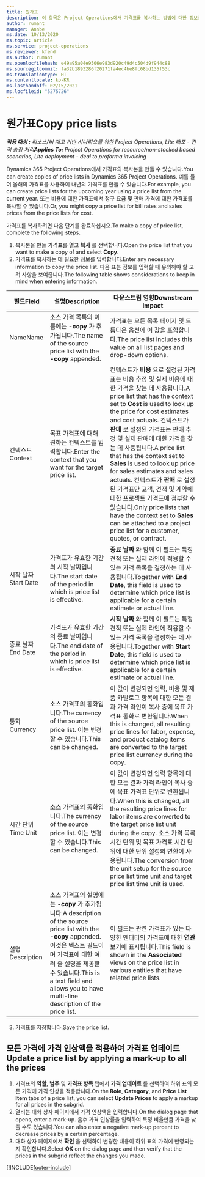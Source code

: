 ```yaml
---
title: 원가표
description: 이 항목은 Project Operations에서 가격표를 복사하는 방법에 대한 정보를 제공합니다.
author: rumant
manager: Annbe
ms.date: 10/13/2020
ms.topic: article
ms.service: project-operations
ms.reviewer: kfend
ms.author: rumant
ms.openlocfilehash: e49a95a04e9506e983d920c49d4c504d9f944c88
ms.sourcegitcommit: fa32b1893286f20271fa4ec4be8fc68bd135f53c
ms.translationtype: HT
ms.contentlocale: ko-KR
ms.lasthandoff: 02/15/2021
ms.locfileid: "5275726"
---
```

# <a name="copy-price-lists"></a><span data-ttu-id="d5cca-103">원가표</span><span class="sxs-lookup"><span data-stu-id="d5cca-103">Copy price lists</span></span>

<span data-ttu-id="d5cca-104">_**적용 대상 :** 리소스/비 재고 기반 시나리오를 위한 Project Operations, Lite 배포 - 견적 송장 처리_</span><span class="sxs-lookup"><span data-stu-id="d5cca-104">_**Applies To:** Project Operations for resource/non-stocked based scenarios, Lite deployment - deal to proforma invoicing_</span></span>

<span data-ttu-id="d5cca-105">Dynamics 365 Project Operations에서 가격표의 복사본을 만들 수 있습니다.</span><span class="sxs-lookup"><span data-stu-id="d5cca-105">You can create copies of price lists in Dynamics 365 Project Operations.</span></span> <span data-ttu-id="d5cca-106">예를 들어 올해의 가격표를 사용하여 내년의 가격표를 만들 수 있습니다.</span><span class="sxs-lookup"><span data-stu-id="d5cca-106">For example, you can create price lists for the upcoming year using a price list from the current year.</span></span>  <span data-ttu-id="d5cca-107">또는 비용에 대한 가격표에서 청구 요금 및 판매 가격에 대한 가격표를 복사할 수 있습니다.</span><span class="sxs-lookup"><span data-stu-id="d5cca-107">Or, you might copy a price list for bill rates and sales prices from the price lists for cost.</span></span> 

<span data-ttu-id="d5cca-108">가격표를 복사하려면 다음 단계를 완료하십시오.</span><span class="sxs-lookup"><span data-stu-id="d5cca-108">To make a copy of price list, complete the following steps.</span></span>

1. <span data-ttu-id="d5cca-109">복사본을 만들 가격표를 열고 **복사** 를 선택합니다.</span><span class="sxs-lookup"><span data-stu-id="d5cca-109">Open the price list that you want to make a copy of and select **Copy**.</span></span>
2. <span data-ttu-id="d5cca-110">가격표를 복사하는 데 필요한 정보를 입력합니다.</span><span class="sxs-lookup"><span data-stu-id="d5cca-110">Enter any necessary information to copy the price list.</span></span> <span data-ttu-id="d5cca-111">다음 표는 정보를 입력할 때 유의해야 할 고려 사항을 보여줍니다.</span><span class="sxs-lookup"><span data-stu-id="d5cca-111">The following table shows considerations to keep in mind when entering information.</span></span>

| <span data-ttu-id="d5cca-112">필드</span><span class="sxs-lookup"><span data-stu-id="d5cca-112">Field</span></span> | <span data-ttu-id="d5cca-113">설명</span><span class="sxs-lookup"><span data-stu-id="d5cca-113">Description</span></span> | <span data-ttu-id="d5cca-114">다운스트림 영향</span><span class="sxs-lookup"><span data-stu-id="d5cca-114">Downstream impact</span></span> |
| --- | --- | --- |
| <span data-ttu-id="d5cca-115">Name</span><span class="sxs-lookup"><span data-stu-id="d5cca-115">Name</span></span> | <span data-ttu-id="d5cca-116">소스 가격 목록의 이름에는 **-copy** 가 추가됩니다.</span><span class="sxs-lookup"><span data-stu-id="d5cca-116">The name of the source price list with the **-copy** appended.</span></span> | <span data-ttu-id="d5cca-117">가격표는 모든 목록 페이지 및 드롭다운 옵션에 이 값을 포함합니다.</span><span class="sxs-lookup"><span data-stu-id="d5cca-117">The price list includes this value on all list pages and drop-down options.</span></span> |
| <span data-ttu-id="d5cca-118">컨텍스트</span><span class="sxs-lookup"><span data-stu-id="d5cca-118">Context</span></span> | <span data-ttu-id="d5cca-119">목표 가격표에 대해 원하는 컨텍스트를 입력합니다.</span><span class="sxs-lookup"><span data-stu-id="d5cca-119">Enter the context that you want for the target price list.</span></span> | <span data-ttu-id="d5cca-120">컨텍스트가 **비용** 으로 설정된 가격표는 비용 추정 및 실제 비용에 대한 가격을 찾는 데 사용됩니다.</span><span class="sxs-lookup"><span data-stu-id="d5cca-120">A price list that has the context set to **Cost** is used to look up the price for cost estimates and cost actuals.</span></span> <span data-ttu-id="d5cca-121">컨텍스트가 **판매** 로 설정된 가격표는 판매 추정 및 실제 판매에 대한 가격을 찾는 데 사용됩니다.</span><span class="sxs-lookup"><span data-stu-id="d5cca-121">A price list that has the context set to **Sales** is used to look up price for sales estimates and sales actuals.</span></span> <span data-ttu-id="d5cca-122">컨텍스트가 **판매** 로 설정된 가격표만 고객, 견적 및 계약에 대한 프로젝트 가격표에 첨부할 수 있습니다.</span><span class="sxs-lookup"><span data-stu-id="d5cca-122">Only price lists that have the context set to **Sales** can be attached to a project price list for a customer, quotes, or contract.</span></span> |
| <span data-ttu-id="d5cca-123">시작 날짜</span><span class="sxs-lookup"><span data-stu-id="d5cca-123">Start Date</span></span> | <span data-ttu-id="d5cca-124">가격표가 유효한 기간의 시작 날짜입니다.</span><span class="sxs-lookup"><span data-stu-id="d5cca-124">The start date of the period in which is price list is effective.</span></span> | <span data-ttu-id="d5cca-125">**종료 날짜** 와 함께 이 필드는 특정 견적 또는 실제 라인에 적용할 수 있는 가격 목록을 결정하는 데 사용됩니다.</span><span class="sxs-lookup"><span data-stu-id="d5cca-125">Together with **End Date**, this field is used to determine which price list is applicable for a certain estimate or actual line.</span></span> |
| <span data-ttu-id="d5cca-126">종료 날짜</span><span class="sxs-lookup"><span data-stu-id="d5cca-126">End Date</span></span> | <span data-ttu-id="d5cca-127">가격표가 유효한 기간의 종료 날짜입니다.</span><span class="sxs-lookup"><span data-stu-id="d5cca-127">The end date of the period in which is price list is effective.</span></span> | <span data-ttu-id="d5cca-128">**시작 날짜** 와 함께 이 필드는 특정 견적 또는 실제 라인에 적용할 수 있는 가격 목록을 결정하는 데 사용됩니다.</span><span class="sxs-lookup"><span data-stu-id="d5cca-128">Together with **Start Date**, this field is used to determine which price list is applicable for a certain estimate or actual line.</span></span> |
| <span data-ttu-id="d5cca-129">통화</span><span class="sxs-lookup"><span data-stu-id="d5cca-129">Currency</span></span> | <span data-ttu-id="d5cca-130">소스 가격표의 통화입니다.</span><span class="sxs-lookup"><span data-stu-id="d5cca-130">The currency of the source price list.</span></span> <span data-ttu-id="d5cca-131">이는 변경할 수 있습니다.</span><span class="sxs-lookup"><span data-stu-id="d5cca-131">This can be changed.</span></span> | <span data-ttu-id="d5cca-132">이 값이 변경되면 인력, 비용 및 제품 카탈로그 항목에 대한 모든 결과 가격 라인이 복사 중에 목표 가격표 통화로 변환됩니다.</span><span class="sxs-lookup"><span data-stu-id="d5cca-132">When this is changed, all resulting price lines for labor, expense, and product catalog items are converted to the target price list currency during the copy.</span></span> |
| <span data-ttu-id="d5cca-133">시간 단위</span><span class="sxs-lookup"><span data-stu-id="d5cca-133">Time Unit</span></span> | <span data-ttu-id="d5cca-134">소스 가격표의 통화입니다.</span><span class="sxs-lookup"><span data-stu-id="d5cca-134">The currency of the source price list.</span></span> <span data-ttu-id="d5cca-135">이는 변경할 수 있습니다.</span><span class="sxs-lookup"><span data-stu-id="d5cca-135">This can be changed.</span></span> | <span data-ttu-id="d5cca-136">이 값이 변경되면 인력 항목에 대한 모든 결과 가격 라인이 복사 중에 목표 가격표 단위로 변환됩니다.</span><span class="sxs-lookup"><span data-stu-id="d5cca-136">When this is changed, all the resulting price lines for labor items are converted to the target price list unit during the copy.</span></span> <span data-ttu-id="d5cca-137">소스 가격 목록 시간 단위 및 목표 가격표 시간 단위에 대한 단위 설정의 변환이 사용됩니다.</span><span class="sxs-lookup"><span data-stu-id="d5cca-137">The conversion from the unit setup for the source price list time unit and target price list time unit is used.</span></span> |
| <span data-ttu-id="d5cca-138">설명</span><span class="sxs-lookup"><span data-stu-id="d5cca-138">Description</span></span> | <span data-ttu-id="d5cca-139">소스 가격표의 설명에는 **-copy** 가 추가됩니다.</span><span class="sxs-lookup"><span data-stu-id="d5cca-139">A description of the source price list with the **-copy** appended.</span></span> <span data-ttu-id="d5cca-140">이것은 텍스트 필드이며 가격표에 대한 여러 줄 설명을 제공할 수 있습니다.</span><span class="sxs-lookup"><span data-stu-id="d5cca-140">This is a text field and allows you to have multi-line description of the price list.</span></span> | <span data-ttu-id="d5cca-141">이 필드는 관련 가격표가 있는 다양한 엔터티의 가격표에 대한 **연관** 보기에 표시됩니다.</span><span class="sxs-lookup"><span data-stu-id="d5cca-141">This field is shown in the **Associated** views on the price list in various entities that have related price lists.</span></span> |

3. <span data-ttu-id="d5cca-142">가격표를 저장합니다.</span><span class="sxs-lookup"><span data-stu-id="d5cca-142">Save the price list.</span></span> 

## <a name="update-a-price-list-by-applying-a-mark-up-to-all-the-prices"></a><span data-ttu-id="d5cca-143">모든 가격에 가격 인상액을 적용하여 가격표 업데이트</span><span class="sxs-lookup"><span data-stu-id="d5cca-143">Update a price list by applying a mark-up to all the prices</span></span>

1. <span data-ttu-id="d5cca-144">가격표의 **역할**, **범주** 및 **가격표 항목** 탭에서 **가격 업데이트** 를 선택하여 하위 표의 모든 가격에 가격 인상을 적용합니다.</span><span class="sxs-lookup"><span data-stu-id="d5cca-144">On the **Role**, **Category**, and **Price List Item** tabs of a price list, you can select **Update Prices** to apply a markup for all prices in the subgrid.</span></span> 
2. <span data-ttu-id="d5cca-145">열리는 대화 상자 페이지에서 가격 인상액을 입력합니다.</span><span class="sxs-lookup"><span data-stu-id="d5cca-145">On the dialog page that opens, enter a mark-up.</span></span> <span data-ttu-id="d5cca-146">음수 가격 인상률을 입력하여 특정 비율만큼 가격을 낮출 수도 있습니다.</span><span class="sxs-lookup"><span data-stu-id="d5cca-146">You can also enter a negative mark-up percent to decrease prices by a certain percentage.</span></span> 
3. <span data-ttu-id="d5cca-147">대화 상자 페이지에서 **확인** 을 선택하여 변경한 내용이 하위 표의 가격에 반영되는지 확인합니다.</span><span class="sxs-lookup"><span data-stu-id="d5cca-147">Select **OK** on the dialog page and then verify that the prices in the subgrid reflect the changes you made.</span></span>


[!INCLUDE[footer-include](../includes/footer-banner.md)]